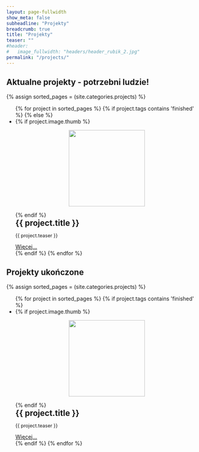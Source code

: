 ```yaml
---
layout: page-fullwidth
show_meta: false
subheadline: "Projekty"
breadcrumb: true
title: "Projekty"
teaser: ""
#header:
#   image_fullwidth: "headers/header_rubik_2.jpg"
permalink: "/projects/"
---
```

<h2>Aktualne projekty - potrzebni ludzie!</h2>
{% assign sorted_pages = (site.categories.projects) %}
<ul class="small-block-grid-1 medium-block-grid-2 large-block-grid-3">
    {% for project in sorted_pages %}
    {% if project.tags contains 'finished' %}
    {% else %}
    <li>    
    {% if project.image.thumb %}
    <p><center><img class="text-center" style="height: 200px" src="{{ site.urlimg }}/projects/{{ project.image.thumb }}" /><br /></center></p>
    {% endif %}
    <div style="font-size: 150%; font-weight: bold">{{ project.title }}</div>
    <p style="font-size: 90%">{{ project.teaser }}</p>
    <a href="{{ project.url }}">Więcej...</a>
    </li>    
    {% endif %}    
    {% endfor %}
</ul>

<h2>Projekty ukończone</h2>
{% assign sorted_pages = (site.categories.projects) %}
<ul class="small-block-grid-1 medium-block-grid-2 large-block-grid-3">
    {% for project in sorted_pages %}
    {% if project.tags contains 'finished' %}
    <li>    
    {% if project.image.thumb %}
    <p><center><img class="text-center" style="height: 200px" src="{{ site.urlimg }}/projects/{{ project.image.thumb }}" /><br /></center></p>
    {% endif %}
    <div style="font-size: 150%; font-weight: bold">{{ project.title }}</div>
    <p style="font-size: 90%">{{ project.teaser }}</p>
    <a href="{{ project.url }}">Więcej...</a>
    </li>    
    {% endif %}    
    {% endfor %}
</ul>
